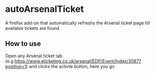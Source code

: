 # autoArsenalTicket
A firefox add-on that automatically refreshs the Arsenal ticket page till available tickets are found

## How to use 
Open any Arsenal ticket tab (e.g.https://www.eticketing.co.uk/arsenal/EDP/Event/Index/3087?position=1) and clicks the activte button, here you go
